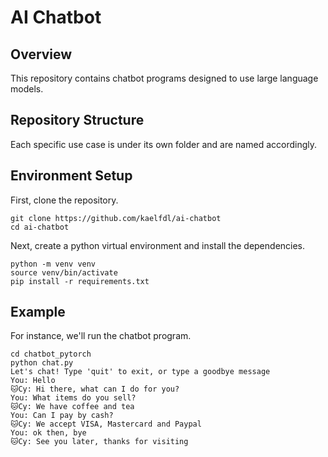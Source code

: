 # AI Chatbot

## Overview
This repository contains chatbot programs designed to use large language models.

## Repository Structure
Each specific use case is under its own folder and are named accordingly.

## Environment Setup
First, clone the repository.
```
git clone https://github.com/kaelfdl/ai-chatbot
cd ai-chatbot
```

Next, create a python virtual environment and install the dependencies.
```
python -m venv venv
source venv/bin/activate
pip install -r requirements.txt
```
## Example
For instance, we'll run the chatbot program.
```
cd chatbot_pytorch
python chat.py
Let's chat! Type 'quit' to exit, or type a goodbye message
You: Hello
🐱Cy: Hi there, what can I do for you?
You: What items do you sell?
🐱Cy: We have coffee and tea
You: Can I pay by cash?
🐱Cy: We accept VISA, Mastercard and Paypal
You: ok then, bye
🐱Cy: See you later, thanks for visiting
```
